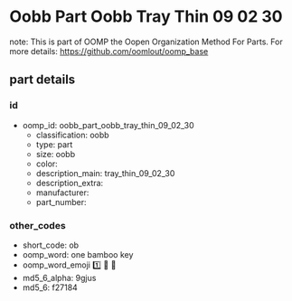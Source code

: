 # Oobb Part Oobb Tray Thin 09 02 30  

note: This is part of OOMP the Oopen Organization Method For Parts. For more details: https://github.com/oomlout/oomp_base

##  part details





### id
* oomp_id: oobb_part_oobb_tray_thin_09_02_30
  * classification: oobb
  * type: part
  * size: oobb
  * color: 
  * description_main: tray_thin_09_02_30
  * description_extra: 
  * manufacturer: 
  * part_number: 

### other_codes
* short_code: ob
* oomp_word: one bamboo key
* oomp_word_emoji :one: :bamboo: :key:
* md5_6_alpha: 9gjus
* md5_6: f27184